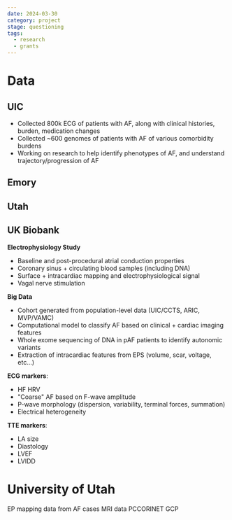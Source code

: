 ```yaml
---
date: 2024-03-30
category: project
stage: questioning
tags:
  - research
  - grants
---
```


# Data 

## UIC

- Collected 800k ECG of patients with AF, along with clinical histories, burden, medication changes
- Collected ~600 genomes of patients with AF of various comorbidity burdens
- Working on research to help identify phenotypes of AF, and understand trajectory/progression of AF

## Emory

## Utah



## UK Biobank

**Electrophysiology Study**

-   Baseline and post-procedural atrial conduction properties
-   Coronary sinus + circulating blood samples (including DNA)
-   Surface + intracardiac mapping and electrophysiological signal
-   Vagal nerve stimulation

**Big Data**

-   Cohort generated from population-level data (UIC/CCTS, ARIC, MVP/VAMC)
-   Computational model to classify AF based on clinical + cardiac imaging features
-   Whole exome sequencing of DNA in pAF patients to identify autonomic variants
-   Extraction of intracardiac features from EPS (volume, scar, voltage, etc...)

__ECG markers__:

- HF HRV
- "Coarse" AF based on F-wave amplitude
- P-wave morphology (dispersion, variability, terminal forces, summation)
- Electrical heterogeneity

__TTE markers__:

- LA size
- Diastology
- LVEF
- LVIDD

# University of Utah

EP mapping data from AF cases
MRI data
PCCORINET
GCP 